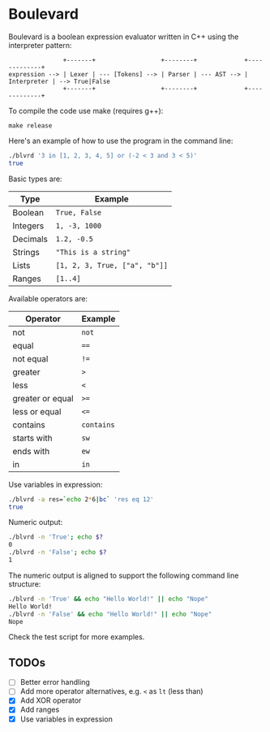 # Boulevard
Boulevard is a boolean expression evaluator written in C++ using the interpreter pattern:
```
               +-------+                  +--------+             +-------------+
expression --> | Lexer | --- [Tokens] --> | Parser | --- AST --> | Interpreter | --> True|False
               +-------+                  +--------+             +-------------+
```

To compile the code use make (requires g++):
```
make release
```

Here's an example of how to use the program in the command line:
```bash
./blvrd '3 in [1, 2, 3, 4, 5] or (-2 < 3 and 3 < 5)'
true
```

Basic types are:

| Type     | Example                       |
| -------- | ----------------------------- |
| Boolean  | `True, False`                 |
| Integers | `1, -3, 1000`                 |
| Decimals | `1.2, -0.5`                   |
| Strings  | `"This is a string"`          |
| Lists    | `[1, 2, 3, True, ["a", "b"]]` |
| Ranges   | `[1..4]`                      |

Available operators are:

| Operator         | Example    |
| ---------------- | ---------- |
| not              | `not`      |
| equal            | `==`       |
| not equal        | `!=`       |
| greater          | `>`        |
| less             | `<`        |
| greater or equal | `>=`       |
| less or equal    | `<=`       |
| contains         | `contains` |
| starts with      | `sw`       |
| ends with        | `ew`       |
| in               | `in`       |

Use variables in expression:
```bash
./blvrd -a res=`echo 2*6|bc` 'res eq 12'
true
```

Numeric output:
```bash
./blvrd -n 'True'; echo $?
0
./blvrd -n 'False'; echo $?
1
```

The numeric output is aligned to support the following command line structure:
```bash
./blvrd -n 'True' && echo "Hello World!" || echo "Nope"
Hello World!
./blvrd -n 'False' && echo "Hello World!" || echo "Nope"
Nope
```

Check the test script for more examples.

## TODOs

- [ ] Better error handling
- [ ] Add more operator alternatives, e.g. `<` as `lt` (less than)
- [x] Add XOR operator
- [x] Add ranges
- [x] Use variables in expression
